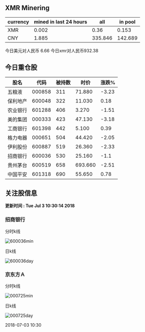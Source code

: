 ## XMR Minering

|currency|mined in last 24 hours|all|in pool|
|---|---|---|---|
|XMR|0.002|0.36|0.153|
|CNY|1.885|335.846|142.689|

今日美元对人民币 6.66	今日xmr对人民币932.38


## 今日重仓股 

|股名|代码|被持数|时价|涨跌%|
|---|---|---|---|---|
|五粮液|000858|311|71.880|-3.23|
|保利地产|600048|322|11.030|0.18|
|农业银行|601288|406|3.270|-1.51|
|美的集团|000333|423|47.130|-3.18|
|工商银行|601398|442|5.100|0.39|
|格力电器|000651|504|44.420|-2.05|
|伊利股份|600887|519|26.360|-2.33|
|招商银行|600036|530|25.160|-1.1|
|贵州茅台|600519|658|693.660|-2.51|
|中国平安|601318|690|55.650|0.78|

## 关注股信息
**更新时间 : Tue Jul  3 10:30:14 2018**
### 招商银行 
分时k线

![600036min](http://image.sinajs.cn/newchart/min/n/sh600036.gif)

日k线

![600036day](http://image.sinajs.cn/newchart/daily/n/sh600036.gif)

### 京东方Ａ 
分时k线

![000725min](http://image.sinajs.cn/newchart/min/n/sz000725.gif)

日k线

![000725day](http://image.sinajs.cn/newchart/daily/n/sz000725.gif)

2018-07-03 10:30
